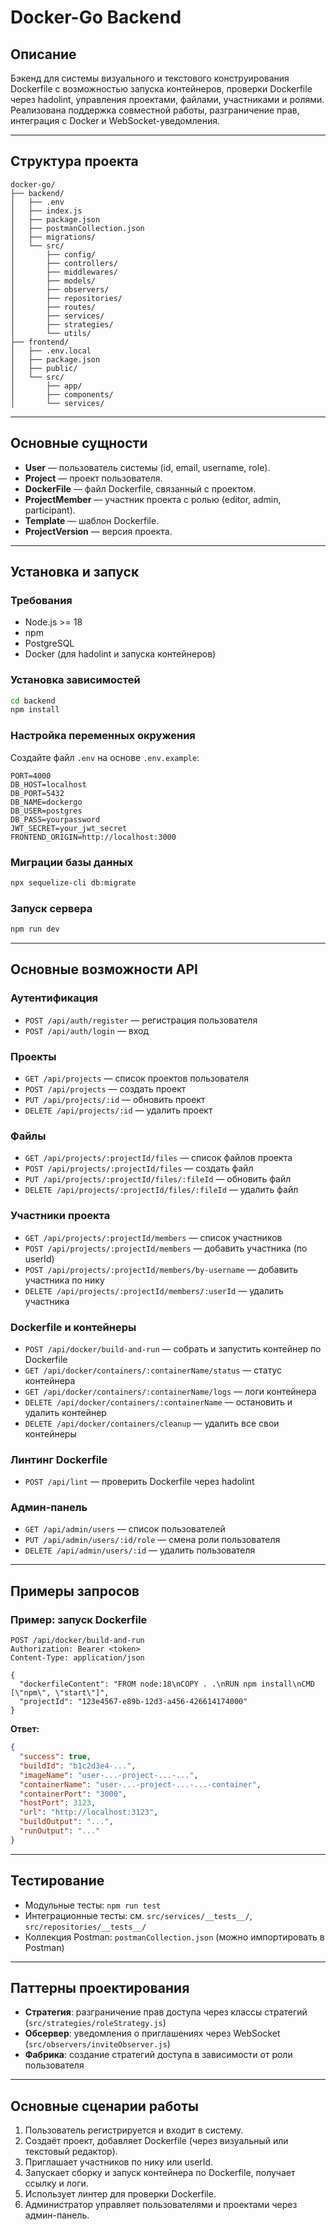 # Docker-Go Backend

## Описание

Бэкенд для системы визуального и текстового конструирования Dockerfile с возможностью запуска контейнеров, проверки Dockerfile через hadolint, управления проектами, файлами, участниками и ролями. Реализована поддержка совместной работы, разграничение прав, интеграция с Docker и WebSocket-уведомления.

---

## Структура проекта

```
docker-go/
├── backend/
│   ├── .env
│   ├── index.js
│   ├── package.json
│   ├── postmanCollection.json
│   ├── migrations/
│   └── src/
│       ├── config/
│       ├── controllers/
│       ├── middlewares/
│       ├── models/
│       ├── observers/
│       ├── repositories/
│       ├── routes/
│       ├── services/
│       ├── strategies/
│       └── utils/
├── frontend/
│   ├── .env.local
│   ├── package.json
│   ├── public/
│   └── src/
│       ├── app/
│       ├── components/
│       └── services/
```

---

## Основные сущности

- **User** — пользователь системы (id, email, username, role).
- **Project** — проект пользователя.
- **DockerFile** — файл Dockerfile, связанный с проектом.
- **ProjectMember** — участник проекта с ролью (editor, admin, participant).
- **Template** — шаблон Dockerfile.
- **ProjectVersion** — версия проекта.

---

## Установка и запуск

### Требования

- Node.js >= 18
- npm
- PostgreSQL
- Docker (для hadolint и запуска контейнеров)

### Установка зависимостей

```sh
cd backend
npm install
```

### Настройка переменных окружения

Создайте файл `.env` на основе `.env.example`:

```
PORT=4000
DB_HOST=localhost
DB_PORT=5432
DB_NAME=dockergo
DB_USER=postgres
DB_PASS=yourpassword
JWT_SECRET=your_jwt_secret
FRONTEND_ORIGIN=http://localhost:3000
```

### Миграции базы данных

```sh
npx sequelize-cli db:migrate
```

### Запуск сервера

```sh
npm run dev
```

---

## Основные возможности API

### Аутентификация

- `POST /api/auth/register` — регистрация пользователя
- `POST /api/auth/login` — вход

### Проекты

- `GET /api/projects` — список проектов пользователя
- `POST /api/projects` — создать проект
- `PUT /api/projects/:id` — обновить проект
- `DELETE /api/projects/:id` — удалить проект

### Файлы

- `GET /api/projects/:projectId/files` — список файлов проекта
- `POST /api/projects/:projectId/files` — создать файл
- `PUT /api/projects/:projectId/files/:fileId` — обновить файл
- `DELETE /api/projects/:projectId/files/:fileId` — удалить файл

### Участники проекта

- `GET /api/projects/:projectId/members` — список участников
- `POST /api/projects/:projectId/members` — добавить участника (по userId)
- `POST /api/projects/:projectId/members/by-username` — добавить участника по нику
- `DELETE /api/projects/:projectId/members/:userId` — удалить участника

### Dockerfile и контейнеры

- `POST /api/docker/build-and-run` — собрать и запустить контейнер по Dockerfile
- `GET /api/docker/containers/:containerName/status` — статус контейнера
- `GET /api/docker/containers/:containerName/logs` — логи контейнера
- `DELETE /api/docker/containers/:containerName` — остановить и удалить контейнер
- `DELETE /api/docker/containers/cleanup` — удалить все свои контейнеры

### Линтинг Dockerfile

- `POST /api/lint` — проверить Dockerfile через hadolint

### Админ-панель

- `GET /api/admin/users` — список пользователей
- `PUT /api/admin/users/:id/role` — смена роли пользователя
- `DELETE /api/admin/users/:id` — удалить пользователя

---

## Примеры запросов

### Пример: запуск Dockerfile

```http
POST /api/docker/build-and-run
Authorization: Bearer <token>
Content-Type: application/json

{
  "dockerfileContent": "FROM node:18\nCOPY . .\nRUN npm install\nCMD [\"npm\", \"start\"]",
  "projectId": "123e4567-e89b-12d3-a456-426614174000"
}
```

**Ответ:**
```json
{
  "success": true,
  "buildId": "b1c2d3e4-...",
  "imageName": "user-...-project-...-...",
  "containerName": "user-...-project-...-...-container",
  "containerPort": "3000",
  "hostPort": 3123,
  "url": "http://localhost:3123",
  "buildOutput": "...",
  "runOutput": "..."
}
```

---

## Тестирование

- Модульные тесты: `npm run test`
- Интеграционные тесты: см. `src/services/__tests__/`, `src/repositories/__tests__/`
- Коллекция Postman: `postmanCollection.json` (можно импортировать в Postman)

---

## Паттерны проектирования

- **Стратегия**: разграничение прав доступа через классы стратегий (`src/strategies/roleStrategy.js`)
- **Обсервер**: уведомления о приглашениях через WebSocket (`src/observers/inviteObserver.js`)
- **Фабрика**: создание стратегий доступа в зависимости от роли пользователя

---

## Основные сценарии работы

1. Пользователь регистрируется и входит в систему.
2. Создаёт проект, добавляет Dockerfile (через визуальный или текстовый редактор).
3. Приглашает участников по нику или userId.
4. Запускает сборку и запуск контейнера по Dockerfile, получает ссылку и логи.
5. Использует линтер для проверки Dockerfile.
6. Администратор управляет пользователями и проектами через админ-панель.